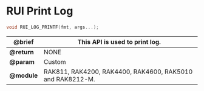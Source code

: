 # RUI Print Log

```c
void RUI_LOG_PRINTF(fmt, args...);
```

| **@brief**  | This API is used to print log.                            |
| ----------- | --------------------------------------------------------- |
| **@return** | NONE                                                      |
| **@param**  | Custom                                                    |
| **@module** | RAK811, RAK4200, RAK4400, RAK4600, RAK5010 and RAK8212-M. |
